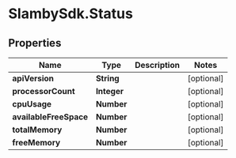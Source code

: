# SlambySdk.Status

## Properties
Name | Type | Description | Notes
------------ | ------------- | ------------- | -------------
**apiVersion** | **String** |  | [optional] 
**processorCount** | **Integer** |  | [optional] 
**cpuUsage** | **Number** |  | [optional] 
**availableFreeSpace** | **Number** |  | [optional] 
**totalMemory** | **Number** |  | [optional] 
**freeMemory** | **Number** |  | [optional] 



